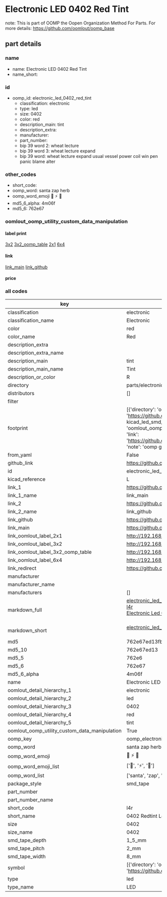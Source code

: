 # Electronic LED 0402 Red Tint  

note: This is part of OOMP the Oopen Organization Method For Parts. For more details: https://github.com/oomlout/oomp_base

##  part details
  







### name
* name: Electronic LED 0402 Red Tint
* name_short: 
### id
* oomp_id: electronic_led_0402_red_tint
  * classification: electronic
  * type: led
  * size: 0402
  * color: red
  * description_main: tint
  * description_extra: 
  * manufacturer: 
  * part_number: 
  * bip 39 word 2: wheat lecture
  * bip 39 word 3: wheat lecture expand
  * bip 39 word: wheat lecture expand usual vessel power coil win pen panic blame alter

### other_codes
* short_code: 
* oomp_word: santa zap herb
* oomp_word_emoji :santa: :zap: :herb:
* md5_6_alpha: 4m06f
* md5_6: 762e67






### oomlout_oomp_utility_custom_data_manipulation
#### label print
[3x2](http://192.168.1.245:1112/?label=oomp%204m06f)
[3x2_oomp_table](http://192.168.1.108:1112/?label=oomp%204m06f)
[2x1](http://192.168.1.242:1112/?label=oomp%204m06f)
[6x4](http://192.168.1.55:1112/?label=oomp%204m06f)    

#### link

[link_main](https://github.com/oomlout/oomlout_oomp_version_1_messy/tree/main/parts/electronic_led_0402_red_tint) [link_github](https://github.com/oomlout/oomlout_oomp_version_1_messy/tree/main/parts/electronic_led_0402_red_tint)                             

#### price







### all codes 
| key | value |  
| --- | --- |  
| classification | electronic |  
| classification_name | Electronic |  
| color | red |  
| color_name | Red |  
| description_extra |  |  
| description_extra_name |  |  
| description_main | tint |  
| description_main_name | Tint |  
| description_or_color | R  |  
| directory | parts/electronic_led_0402_red_tint |  
| distributors | [] |  
| filter |  |  
| footprint | [{'directory': 'oomlout_oomp_footprint_bot/footprints/kicad_led_smd_led_0402_1005metric//working/working.kicad_mod', 'index': 0, 'link': 'https://github.com/oomlout/oomlout_oomp_footprint_bot/tree/main/foootprntss/kicad_led_smd_led_0402_1005metric', 'note': 'source footprint kicad_led_smd_led_0402_1005metric', 'oomp_key': 'oomp_kicad_led_smd_led_0402_1005metric'}, {'directory': 'oomlout_oomp_footprint_bot/footprints/oomlout_oomlout_oomp_part_footprints_l4r_electronic_led_0402_red_tint//working/working.kicad_mod', 'index': 1, 'link': 'https://github.com/oomlout/oomlout_oomp_footprint_bot/tree/main/foootprntss/oomlout_oomlout_oomp_part_footprints_l4r_electronic_led_0402_red_tint', 'note': 'oomp generated footprint', 'oomp_key': 'oomp_oomlout_oomlout_oomp_part_footprints_l4r_electronic_led_0402_red_tint'}] |  
| from_yaml | False |  
| github_link | https://github.com/oomlout/oomlout_oomp_part_src/tree/main/parts/electronic_led_0402_red_tint |  
| id | electronic_led_0402_red_tint |  
| kicad_reference | L |  
| link_1 | https://github.com/oomlout/oomlout_oomp_version_1_messy/tree/main/parts/electronic_led_0402_red_tint |  
| link_1_name | link_main |  
| link_2 | https://github.com/oomlout/oomlout_oomp_version_1_messy/tree/main/parts/electronic_led_0402_red_tint |  
| link_2_name | link_github |  
| link_github | https://github.com/oomlout/oomlout_oomp_version_1_messy/tree/main/parts/electronic_led_0402_red_tint |  
| link_main | https://github.com/oomlout/oomlout_oomp_version_1_messy/tree/main/parts/electronic_led_0402_red_tint |  
| link_oomlout_label_2x1 | http://192.168.1.242:1112/?label=oomp%204m06f |  
| link_oomlout_label_3x2 | http://192.168.1.245:1112/?label=oomp%204m06f |  
| link_oomlout_label_3x2_oomp_table | http://192.168.1.108:1112/?label=oomp%204m06f |  
| link_oomlout_label_6x4 | http://192.168.1.55:1112/?label=oomp%204m06f |  
| link_redirect | https://github.com/oomlout/oomlout_oomp_version_1_messy/tree/main/parts/electronic_led_0402_red_tint |  
| manufacturer |  |  
| manufacturer_name |  |  
| manufacturers | [] |  
| markdown_full | [electronic_led_0402_red_tint](none)<br>[l4r](none)<br>[Electronic Led 0402 Red Tint](none)<br><br> |  
| markdown_short | [electronic_led_0402_red_tint](none)<br><br> |  
| md5 | 762e67ed13fb45aaa5798f02a05fc7cf |  
| md5_10 | 762e67ed13 |  
| md5_5 | 762e6 |  
| md5_6 | 762e67 |  
| md5_6_alpha | 4m06f |  
| name | Electronic LED 0402 Red Tint |  
| oomlout_detail_hierarchy_1 | electronic |  
| oomlout_detail_hierarchy_2 | led |  
| oomlout_detail_hierarchy_3 | 0402 |  
| oomlout_detail_hierarchy_4 | red |  
| oomlout_detail_hierarchy_5 | tint |  
| oomlout_oomp_utility_custom_data_manipulation | True |  
| oomp_key | oomp_electronic_led_0402_red_tint |  
| oomp_word | santa zap herb |  
| oomp_word_emoji | :santa: :zap: :herb: |  
| oomp_word_emoji_list | [':santa:', ':zap:', ':herb:'] |  
| oomp_word_list | ['santa', 'zap', 'herb'] |  
| package_style | smd_tape |  
| part_number |  |  
| part_number_name |  |  
| short_code | l4r |  
| short_name | 0402 Redtint Led |  
| size | 0402 |  
| size_name | 0402 |  
| smd_tape_depth | 1_5_mm |  
| smd_tape_pitch | 2_mm |  
| smd_tape_width | 8_mm |  
| symbol | [{'directory': 'oomlout_oomp_symbol_bot/symbols/kicad_device_led//working/working.kicad_sym', 'index': 0, 'link': 'https://github.com/oomlout/oomlout_oomp_symbol_bot/tree/main/symbols/kicad_device_led', 'oomp_key': 'oomp_kicad_device_led'}] |  
| type | led |  
| type_name | LED |  
